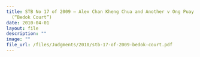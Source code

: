 ```yaml
---
title: STB No 17 of 2009 – Alex Chan Kheng Chua and Another v Ong Puay Liew
  (“Bedok Court”)
date: 2010-04-01
layout: file
description: ""
image: ""
file_url: /files/Judgments/2010/stb-17-of-2009-bedok-court.pdf
---
```


